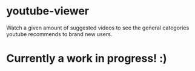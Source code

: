 # youtube-viewer
Watch a given amount of suggested videos to see the general categories youtube recommends to brand new users.
# Currently a work in progress! :)
